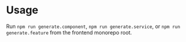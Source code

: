 # Usage

Run `npm run generate.component`, `npm run generate.service`, or `npm run generate.feature` from the frontend monorepo root.

